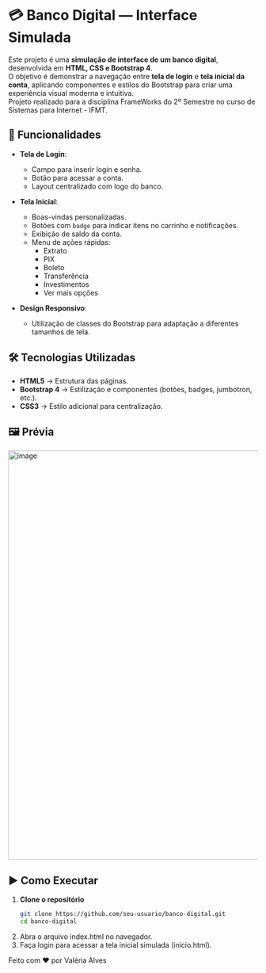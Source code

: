 # 💳 Banco Digital — Interface Simulada  

Este projeto é uma **simulação de interface de um banco digital**, desenvolvida em **HTML, CSS e Bootstrap 4**.  
O objetivo é demonstrar a navegação entre **tela de login** e **tela inicial da conta**, aplicando componentes e estilos do Bootstrap para criar uma experiência visual moderna e intuitiva.  
Projeto realizado para a disciplina FrameWorks do 2º Semestre no curso de Sistemas para Internet - IFMT.    

## 🚀 Funcionalidades  

- **Tela de Login**:
  - Campo para inserir login e senha.
  - Botão para acessar a conta.
  - Layout centralizado com logo do banco.

- **Tela Inicial**:
  - Boas-vindas personalizadas.
  - Botões com `badge` para indicar itens no carrinho e notificações.
  - Exibição de saldo da conta.
  - Menu de ações rápidas:
    - Extrato
    - PIX
    - Boleto
    - Transferência
    - Investimentos
    - Ver mais opções

- **Design Responsivo**:
  - Utilização de classes do Bootstrap para adaptação a diferentes tamanhos de tela.

## 🛠 Tecnologias Utilizadas  

- **HTML5** → Estrutura das páginas.  
- **Bootstrap 4** → Estilização e componentes (botões, badges, jumbotron, etc.).  
- **CSS3** → Estilo adicional para centralização.  

## 🖼️ Prévia
<img width="822" height="826" alt="image" src="https://github.com/user-attachments/assets/380e9a27-25f1-48f0-a58d-8e982a354189" />

## ▶️ Como Executar  

1. **Clone o repositório**  
   ```bash
   git clone https://github.com/seu-usuario/banco-digital.git
   cd banco-digital
2. Abra o arquivo index.html no navegador.
3. Faça login para acessar a tela inicial simulada (inicio.html). 

Feito com ❤️ por Valéria Alves
